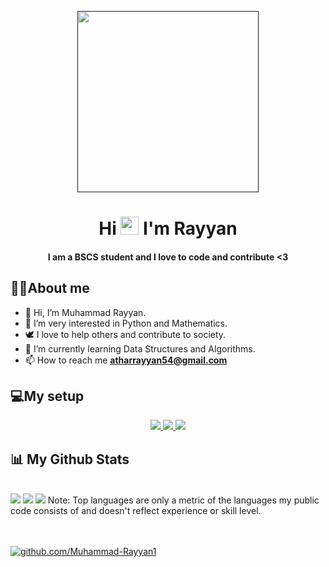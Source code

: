 <p align="center" > 
    <a href="" target="_blank"> <img height="290px"src="https://camo.githubusercontent.com/c1dcb74cc1c1835b1d716f5051499a2814c683c806b15f04b0eba492863703e9/68747470733a2f2f63646e2e6472696262626c652e636f6d2f75736572732f3733303730332f73637265656e73686f74732f363538313234332f6176656e746f2e676966"/> </a>
<p/>
<p/>

<h1 align="center">Hi <img src="https://raw.githubusercontent.com/MartinHeinz/MartinHeinz/master/wave.gif" width=29px"> I'm Rayyan</h1>
<h4 align="center">I am a BSCS student and I love to code and contribute <3</h4>

##  🙋‍♂️About me
  
- 👋 Hi, I’m Muhammad Rayyan.
- 👀 I’m very interested in Python and Mathematics.
- 🕊 I love to help others and contribute to society.
- 🌱 I’m currently learning Data Structures and Algorithms.
- 📫 How to reach me **atharrayyan54@gmail.com**


##  💻My setup
<p align="center"> 
    <a href="" target="_blank"> <img src="https://img.shields.io/badge/Windows-0078D6?style=for-the-badge&logo=windows&logoColor=white"/> </a>
    <a href="" target="_blank"> <img src="https://img.shields.io/badge/Intel-Core_i5_7th-0071C5?style=for-the-badge&logo=intel&logoColor=white"/> </a>
    <a href="" target="_blank"> <img src="https://camo.githubusercontent.com/55d09c07d331f85c42d9a292ec961b29899afd55151702f6d2d1a4dd30a8b107/68747470733a2f2f696d672e736869656c64732e696f2f62616467652f52414d2d3847422d2532333030373143352e7376673f267374796c653d666f722d7468652d6261646765266c6f676f436f6c6f723d7768697465"/> </a> 
    
</p>
  
  ## 📊 My Github Stats

  <br/>
    <img src="https://github-readme-stats.vercel.app/api?username=Muhammad-Rayyan1&theme=cobalt2">
    <img src="https://github-readme-streak-stats.herokuapp.com/?user=Muhammad-Rayyan1&theme=cobalt2">
    <img src="https://github-readme-stats.vercel.app/api/top-langs/?username=Muhammad-Rayyan1&theme=cobalt2">
  Note:</b> Top languages are only a metric of the languages my public code consists of and doesn't reflect experience or skill level.



<br/><br/>
<a href=https://github.com/Muhammad-Rayyan1><img src="https://img.shields.io/badge/-Follow%20me-blue" alt="github.com/Muhammad-Rayyan1">
